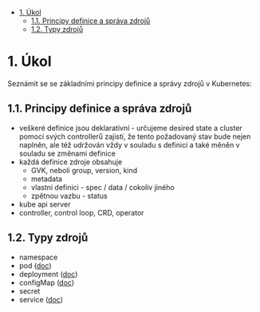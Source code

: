 <!-- TOC -->
- [1. Úkol](#1-úkol)
    - [1.1. Principy definice a správa zdrojů](#11-principy-definice-a-správa-zdrojů)
    - [1.2. Typy zdrojů](#12-typy-zdrojů)
<!-- /TOC -->

# 1. Úkol  
Seznámit se se základními principy definice a správy zdrojů v Kubernetes:

## 1.1. Principy definice a správa zdrojů
- veškeré definice jsou deklarativní - určujeme desired state a cluster pomocí svých controllerů zajistí, že tento požadovaný stav bude nejen naplněn, ale též udržován vždy v souladu s definicí a také měněn v souladu se změnami definice
- každá definice zdroje obsahuje
    - GVK, neboli group, version, kind
    - metadata
    - vlastní definici - spec / data / cokoliv jiného
    - zpětnou vazbu - status
- kube api server
- controller, control loop, CRD, operator
## 1.2. Typy zdrojů
- namespace
- pod ([doc](https://kubernetes.io/docs/concepts/workloads/pods/))
- deployment ([doc](https://kubernetes.io/docs/concepts/workloads/controllers/deployment/))
- configMap ([doc](https://kubernetes.io/docs/concepts/configuration/configmap/))
- secret
- service ([doc](https://kubernetes.io/docs/concepts/services-networking/service/))


